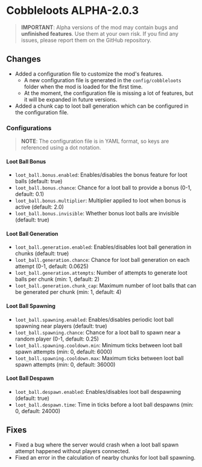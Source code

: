 # Cobbleloots ALPHA-2.0.3

> **IMPORTANT**: Alpha versions of the mod may contain bugs and **unfinished features**. Use them at your own risk. If you find any issues, please report them on the GitHub repository.

## Changes
- Added a configuration file to customize the mod's features.
  - A new configuration file is generated in the `config/cobbleloots` folder when the mod is loaded for the first time.
  - At the moment, the configuration file is missing a lot of features, but it will be expanded in future versions.
- Added a chunk cap to loot ball generation which can be configured in the configuration file.

### Configurations

> **NOTE**: The configuration file is in YAML format, so keys are referenced using a dot notation.

#### Loot Ball Bonus
- `loot_ball.bonus.enabled`: Enables/disables the bonus feature for loot balls (default: true)
- `loot_ball.bonus.chance`: Chance for a loot ball to provide a bonus (0-1, default: 0.1)
- `loot_ball.bonus.multiplier`: Multiplier applied to loot when bonus is active (default: 2.0)
- `loot_ball.bonus.invisible`: Whether bonus loot balls are invisible (default: true)

#### Loot Ball Generation
- `loot_ball.generation.enabled`: Enables/disables loot ball generation in chunks (default: true)
- `loot_ball.generation.chance`: Chance for loot ball generation on each attempt (0-1, default: 0.0625)
- `loot_ball.generation.attempts`: Number of attempts to generate loot balls per chunk (min: 1, default: 2)
- `loot_ball.generation.chunk_cap`: Maximum number of loot balls that can be generated per chunk (min: 1, default: 4)

#### Loot Ball Spawning
- `loot_ball.spawning.enabled`: Enables/disables periodic loot ball spawning near players (default: true)
- `loot_ball.spawning.chance`: Chance for a loot ball to spawn near a random player (0-1, default: 0.25)
- `loot_ball.spawning.cooldown.min`: Minimum ticks between loot ball spawn attempts (min: 0, default: 6000)
- `loot_ball.spawning.cooldown.max`: Maximum ticks between loot ball spawn attempts (min: 0, default: 36000)

#### Loot Ball Despawn
- `loot_ball.despawn.enabled`: Enables/disables loot ball despawning (default: true)
- `loot_ball.despawn.time`: Time in ticks before a loot ball despawns (min: 0, default: 24000)

## Fixes
- Fixed a bug where the server would crash when a loot ball spawn attempt happened without players connected.
- Fixed an error in the calculation of nearby chunks for loot ball spawning.
